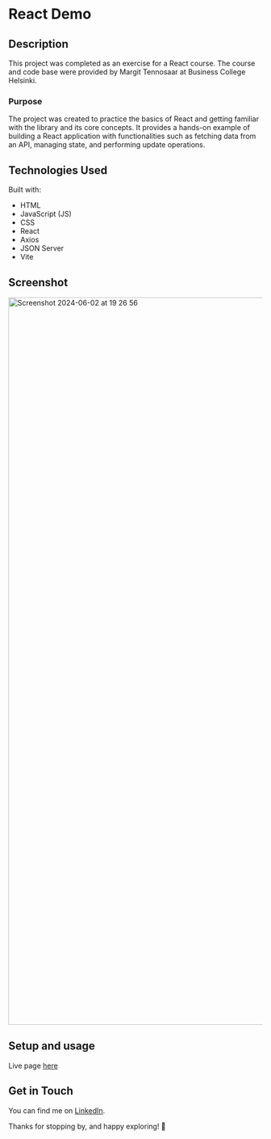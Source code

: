 # React Demo 

## Description

This project was completed as an exercise for a React course. The course and code base were provided by Margit Tennosaar at Business College Helsinki.

### Purpose

The project was created to practice the basics of React and getting familiar with the library and its core concepts. It provides a hands-on example of building a React application with functionalities such as fetching data from an API, managing state, and performing update operations.

## Technologies Used

Built with:

- HTML
- JavaScript (JS)
- CSS
- React
- Axios
- JSON Server
- Vite

## Screenshot

<img width="1440" alt="Screenshot 2024-06-02 at 19 26 56" src="https://github.com/popadana10/react_demo/assets/145273531/9c5eabcb-ad96-4e36-92c9-4a1967c135b2">

## Setup and usage

Live page [here](reactdemo-danapopa.netlify.app)

## Get in Touch

You can find me on [LinkedIn](https://www.linkedin.com/in/dana-mihaela-popa/).

Thanks for stopping by, and happy exploring! 🚀
